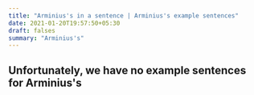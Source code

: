 ```yaml
---
title: "Arminius's in a sentence | Arminius's example sentences"
date: 2021-01-20T19:57:50+05:30
draft: falses
summary: "Arminius's"
---
```

## Unfortunately, we have no example sentences for Arminius's                 
